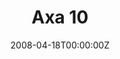 ---
title: "Axa 10"
weight: 10
menu:
  main:
    parent: "axa-anul-i"
    name: "Axa 10"
    weight: 10
magazine-year: I
magazine-number: 10
date: 2008-04-18T00:00:00Z
day: vineri
meta: Cuviosul Ioan, ucenicul Sfântului Grigorie Decapolitul
quote: Nu scuipa în sus, că`ţi cade pe obraz. 
quote-author: Proverbele Românilor. Iuliu A. ZANNE
---